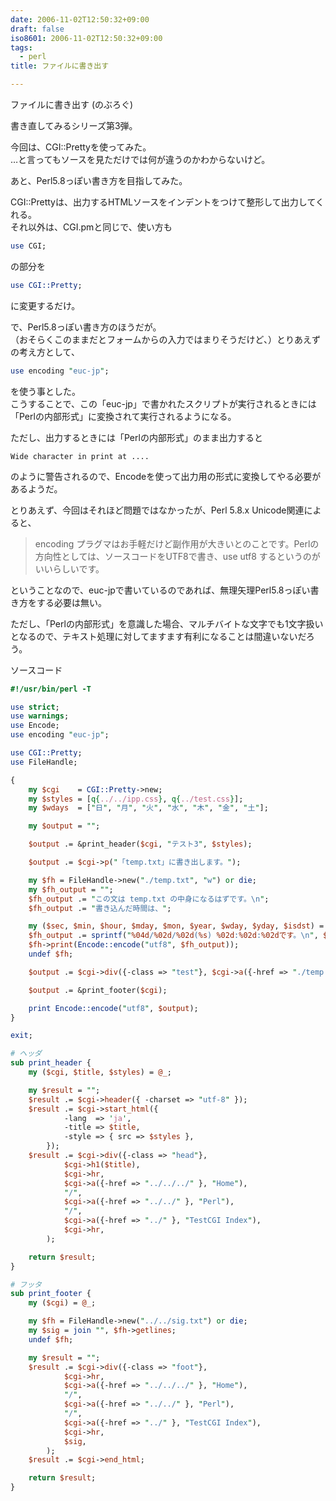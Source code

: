 ```yaml
---
date: 2006-11-02T12:50:32+09:00
draft: false
iso8601: 2006-11-02T12:50:32+09:00
tags:
  - perl
title: ファイルに書き出す

---
```


ファイルに書き出す (のぶろぐ)

書き直してみるシリーズ第3弾。

今回は、CGI::Prettyを使ってみた。  
…と言ってもソースを見ただけでは何が違うのかわからないけど。

あと、Perl5.8っぽい書き方を目指してみた。

CGI::Prettyは、出力するHTMLソースをインデントをつけて整形して出力してくれる。  
それ以外は、CGI.pmと同じで、使い方も

```perl
use CGI;
```

の部分を

```perl
use CGI::Pretty;
```

に変更するだけ。

で、Perl5.8っぽい書き方のほうだが。  
（おそらくこのままだとフォームからの入力ではまりそうだけど、）とりあえずの考え方として、

```perl
use encoding "euc-jp";
```

を使う事とした。  
こうすることで、この「euc-jp」で書かれたスクリプトが実行されるときには「Perlの内部形式」に変換されて実行されるようになる。

ただし、出力するときには「Perlの内部形式」のまま出力すると

```text
Wide character in print at ....
```

のように警告されるので、Encodeを使って出力用の形式に変換してやる必要があるようだ。

とりあえず、今回はそれほど問題ではなかったが、Perl 5.8.x Unicode関連によると、

> encoding プラグマはお手軽だけど副作用が大きいとのことです。Perlの方向性としては、ソースコードをUTF8で書き、use utf8 するというのがいいらしいです。

ということなので、euc-jpで書いているのであれば、無理矢理Perl5.8っぽい書き方をする必要は無い。

ただし、「Perlの内部形式」を意識した場合、マルチバイトな文字でも1文字扱いとなるので、テキスト処理に対してますます有利になることは間違いないだろう。

ソースコード

```perl
#!/usr/bin/perl -T

use strict;
use warnings;
use Encode;
use encoding "euc-jp";

use CGI::Pretty;
use FileHandle;

{
    my $cgi    = CGI::Pretty->new;
    my $styles = [q{../../ipp.css}, q{../test.css}];
    my $wdays  = ["日", "月", "火", "水", "木", "金", "土"];

    my $output = "";

    $output .= &print_header($cgi, "テスト3", $styles);

    $output .= $cgi->p("「temp.txt」に書き出します。");

    my $fh = FileHandle->new("./temp.txt", "w") or die;
    my $fh_output = "";
    $fh_output .= "この文は temp.txt の中身になるはずです。\n";
    $fh_output .= "書き込んだ時間は、";

    my ($sec, $min, $hour, $mday, $mon, $year, $wday, $yday, $isdst) = localtime;
    $fh_output .= sprintf("%04d/%02d/%02d(%s) %02d:%02d:%02dです。\n", $year + 1900, $mon + 1, $mday, $wdays->[$wday], $hour, $min, $sec);
    $fh->print(Encode::encode("utf8", $fh_output));
    undef $fh;

    $output .= $cgi->div({-class => "test"}, $cgi->a({-href => "./temp.txt"}, "temp.txtを見る"));

    $output .= &print_footer($cgi);

    print Encode::encode("utf8", $output);
}

exit;

# ヘッダ
sub print_header {
    my ($cgi, $title, $styles) = @_;

    my $result = "";
    $result .= $cgi->header({ -charset => "utf-8" });
    $result .= $cgi->start_html({
            -lang  => 'ja',
            -title => $title,
            -style => { src => $styles },
        });
    $result .= $cgi->div({-class => "head"},
            $cgi->h1($title),
            $cgi->hr,
            $cgi->a({-href => "../../../" }, "Home"),
            "/",
            $cgi->a({-href => "../../" }, "Perl"),
            "/",
            $cgi->a({-href => "../" }, "TestCGI Index"),
            $cgi->hr,
        );

    return $result;
}

# フッタ
sub print_footer {
    my ($cgi) = @_;

    my $fh = FileHandle->new("../../sig.txt") or die;
    my $sig = join "", $fh->getlines;
    undef $fh;

    my $result = "";
    $result .= $cgi->div({-class => "foot"},
            $cgi->hr,
            $cgi->a({-href => "../../../" }, "Home"),
            "/",
            $cgi->a({-href => "../../" }, "Perl"),
            "/",
            $cgi->a({-href => "../" }, "TestCGI Index"),
            $cgi->hr,
            $sig,
        );
    $result .= $cgi->end_html;

    return $result;
}
```

